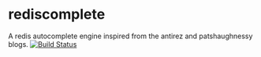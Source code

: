 rediscomplete
=============

A redis autocomplete engine inspired from the antirez and patshaughnessy blogs.
[![Build Status](https://travis-ci.org/petreboy14/rediscomplete.png?branch=master)](https://travis-ci.org/petreboy14/rediscomplete)

